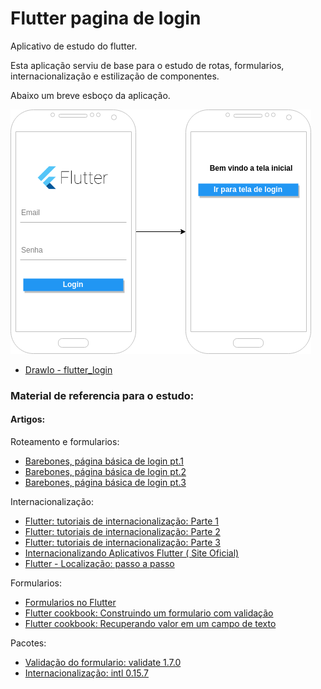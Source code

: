 # Flutter pagina de login

Aplicativo de estudo do flutter.

Esta aplicação serviu de base para o estudo de rotas, formularios, internacionalização e estilização de componentes.

Abaixo um breve esboço da aplicação.



![alt text](images/flutter_login.png)


- [DrawIo - flutter_login](https://drive.google.com/file/d/12Ni4xjKNEPF0HgxQssfKB165vgvVHQRv/view?usp=sharing)



### Material de referencia para o estudo:

#### Artigos:

Roteamento e formularios:

- [Barebones, página básica de login pt.1](https://blog.khophi.co/flutter-barebones-basic-good-looking-login-page-with-routing/)
- [Barebones, página básica de login pt.2](https://blog.khophi.co/flutter-barebones-basic-good-looking-login-page-with-routing-part-2/)
- [Barebones, página básica de login pt.3](https://blog.khophi.co/flutter-barebones-basic-good-looking-login-page-with-routing-part-3/)


Internacionalização:

- [Flutter: tutoriais de internacionalização: Parte 1](https://medium.com/@datvt9312/flutter-internationalization-tutorials-d8f0f711e7f)
- [Flutter: tutoriais de internacionalização: Parte 2](https://medium.com/@datvt9312/flutter-internationalization-tutorials-part-2-intl-package-approach-and-as-plugin-approach-b0aabdb254d8)
- [Flutter: tutoriais de internacionalização: Parte 3](https://medium.com/@datvt9312/flutter-internationalization-tutorials-part-3-android-studio-plugin-8604e2dc90f0)
- [Internacionalizando Aplicativos Flutter ( Site Oficial)](https://flutter.io/docs/development/accessibility-and-localization/internationalization)
- [Flutter - Localização: passo a passo](https://proandroiddev.com/flutter-localization-step-by-step-30f95d06018d)

Formularios:

- [Formularios no Flutter](https://medium.com/@anilcan/forms-in-flutter-6e1364eafdb5)
- [Flutter cookbook: Construindo um formulario com validação](https://flutter.io/docs/cookbook/forms/validation)
- [Flutter cookbook: Recuperando valor em um campo de texto](https://flutter.io/docs/cookbook/forms/retrieve-input)


Pacotes:
- [Validação do formulario: validate 1.7.0](https://pub.dartlang.org/packages/validate#-installing-tab-)
- [Internacionalização: intl 0.15.7](https://pub.dartlang.org/packages/intl)